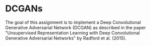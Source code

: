 # DCGANs
The goal of this assignment is to implement a Deep Convolutional Generative Adversarial Network (DCGAN) as described in the paper "Unsupervised Representation Learning with Deep Convolutional Generative Adversarial Networks" by Radford et al. (2015). 
